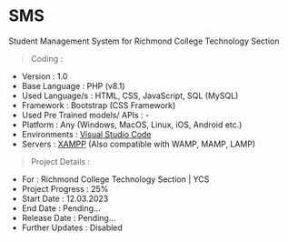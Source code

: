 # SMS
Student Management System for Richmond College Technology Section

> Coding :
- Version : 1.0
- Base Language : PHP (v8.1)
- Used Language/s : HTML, CSS, JavaScript, SQL (MySQL)
- Framework : Bootstrap (CSS Framework)
- Used Pre Trained models/ APIs : -
- Platform : Any (Windows, MacOS, Linux, iOS, Android etc.)
- Environments : [Visual Studio Code](https://code.visualstudio.com/download)
- Servers : [XAMPP](https://www.apachefriends.org/download.html) (Also compatible with WAMP, MAMP, LAMP)

> Project Details :
- For : Richmond College Technology Section | YCS
- Project Progress : 25%
- Start Date : 12.03.2023
- End Date : Pending...
- Release Date : Pending...
- Further Updates : Disabled